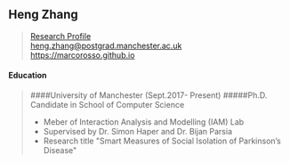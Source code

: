 ## Heng Zhang
>[Research Profile](https://www.research.manchester.ac.uk/portal/en/researchers/heng-zhang(c19de749-ca1d-4318-bca5-ad083a42daf8).html)<br/>
>heng.zhang@postgrad.manchester.ac.uk<br/>
>https://marcorosso.github.io

#### Education
>####University of Manchester (Sept.2017- Present)
>#####Ph.D. Candidate in School of Computer Science
>- Meber of Interaction Analysis and Modelling (IAM) Lab
>- Supervised by Dr. Simon Haper and Dr. Bijan Parsia
>- Research title "Smart Measures of Social Isolation of Parkinson’s Disease"